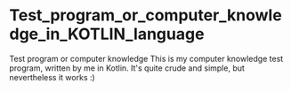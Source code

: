 # Test_program_or_computer_knowledge_in_KOTLIN_language
Test program or computer knowledge
This is my computer knowledge test program, written by me in Kotlin. It's quite crude and simple, but nevertheless it works :)
